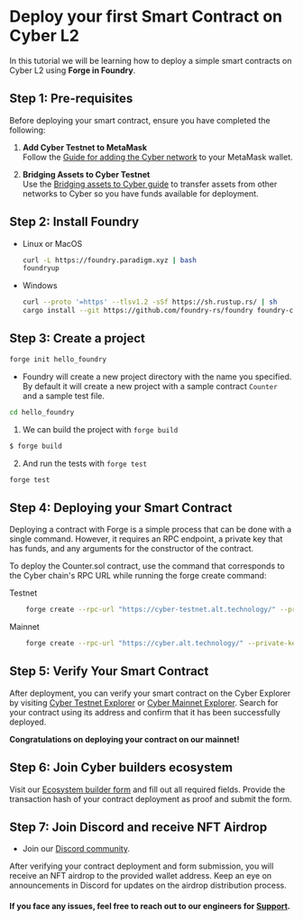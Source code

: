 # Deploy your first Smart Contract on Cyber L2
In this tutorial we will be learning how to deploy a simple smart contracts on Cyber L2 using **Forge in Foundry**. 

## Step 1: Pre-requisites

Before deploying your smart contract, ensure you have completed the following:

1. **Add Cyber Testnet to MetaMask**  
   Follow the [Guide for adding the Cyber network](/build-on-cyber/connecting-wallet) to your MetaMask wallet.

2. **Bridging Assets to Cyber Testnet**  
   Use the [Bridging assets to Cyber guide](/build-on-cyber/bridging-assets) to transfer assets from other networks to Cyber so you have funds available for deployment.

## Step 2: Install Foundry

  - Linux or MacOS
    ```bash
    curl -L https://foundry.paradigm.xyz | bash
    foundryup
    ```

  - Windows
    ```bash
    curl --proto '=https' --tlsv1.2 -sSf https://sh.rustup.rs/ | sh
    cargo install --git https://github.com/foundry-rs/foundry foundry-cli anvil --bins --locked
    ```

## Step 3: Create a project

  ```bash
  forge init hello_foundry
  ```

-   Foundry will create a new project directory with the name you specified. By default it will create a new project with a sample contract `Counter` and a sample test file.
  ```bash
  cd hello_foundry
  ```

1.  We can build the project with `forge build`

```bash
$ forge build
```

2.  And run the tests with `forge test`
```bash
forge test
```

## Step 4: Deploying your Smart Contract

Deploying a contract with Forge is a simple process that can be done with a single command. However, it requires an RPC endpoint, a private key that has funds, and any arguments for the constructor of the contract.

To deploy the Counter.sol contract, use the command that corresponds to the Cyber chain's RPC URL while running the forge create command:

Testnet
```bash
    forge create --rpc-url "https://cyber-testnet.alt.technology/" --private-key YOUR_PRIVATE_KEY  src/Counter.sol:Counter
```

Mainnet
```bash
    forge create --rpc-url "https://cyber.alt.technology/" --private-key YOUR_PRIVATE_KEY src/Counter.sol:Counter
```

## Step 5: Verify Your Smart Contract
After deployment, you can verify your smart contract on the Cyber Explorer by visiting [Cyber Testnet Explorer](https://testnet.cyberscan.co/) or [Cyber Mainnet Explorer](https://cyberscan.co/). 
Search for your contract using its address and confirm that it has been successfully deployed.

**Congratulations on deploying your contract on our mainnet!**

## Step 6: Join Cyber builders ecosystem

Visit our [Ecosystem builder form](https://cyber.deform.cc/ecosystem-builder) and fill out all required fields. Provide the transaction hash of your contract deployment as proof and submit the form.

## Step 7: Join Discord and receive NFT Airdrop

- Join our [Discord community](https://discord.com/invite/buildoncyber).

After verifying your contract deployment and form submission, you will receive an NFT airdrop to the provided wallet address. Keep an eye on announcements in Discord for updates on the airdrop distribution process.

#### If you face any issues, feel free to reach out to our engineers for [Support](/build-on-cyber/support.md).

